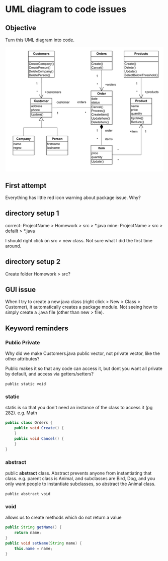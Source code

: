 # UML diagram to code issues

## Objective

Turn this UML diagram into code.

<img src="./images/uml.png" alt="diagram" style="zoom:75%;" />

## First attempt

Everything has little red icon warning about package issue. Why?

## directory setup 1

correct: ProjectName > Homework > src > *.java
mine: ProjectName > src > defailt > *.java

I should right click on src > new class. Not sure what I did the first time around.

## directory setup 2

Create folder Homework > src?

## GUI issue

When I try to create a new java class (right click > New > Class > Customer), it automatically creates a package module. Not seeing how to simply create a .java file (other than new > file).

## Keyword reminders

### Public Private

Why did we make Customers.java public vector, not private vector, like the other attributes?

Public makes it so that any code can access it, but dont you want all private by default, and access via getters/setters?

`public static void`

### static

statis is so that you don't need an instance of the class to access it (pg 282). e.g. Math

```java
public class Orders {
    public void Create() {		
    }
    public void Cancel() {		
	}
}
```

### abstract

public **abstract** class. Abstract prevents anyone from instantiating that class. e.g. parent class is Animal, and subclasses are Bird, Dog, and you only want people to instantiate subclasses, so abstract the Animal class.

`public abstract void`

### void

allows us to create methods which do not return a value

```java
public String getName() {
    return name;
}
public void setName(String name) {
    this.name = name;
}
```

